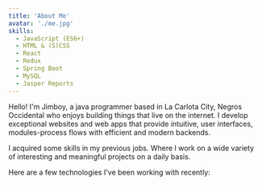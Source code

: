 ```yaml
---
title: 'About Me'
avatar: './me.jpg'
skills:
  - JavaScript (ES6+)
  - HTML & (S)CSS
  - React
  - Redux
  - Spring Boot
  - MySQL
  - Jasper Reports
---
```


Hello! I'm Jimboy, a java programmer based in La Carlota City, Negros Occidental who enjoys building things that live on the internet. I develop exceptional websites and web apps that provide intuitive, user interfaces, modules-process flows with efficient and modern backends.

I acquired some skills in my previous jobs. Where I work on a wide variety of interesting and meaningful projects on a daily basis.

Here are a few technologies I've been working with recently:
